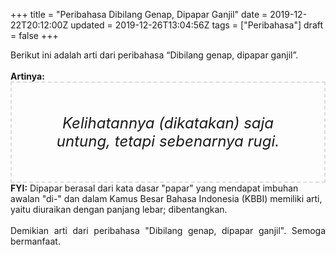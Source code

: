 +++
title = "Peribahasa Dibilang Genap, Dipapar Ganjil"
date = 2019-12-22T20:12:00Z
updated = 2019-12-26T13:04:56Z
tags = ["Peribahasa"]
draft = false
+++

<div dir="ltr" style="text-align: left;" trbidi="on"><div style="text-align: justify;">Berikut ini adalah arti dari peribahasa “Dibilang genap, dipapar ganjil”.</div><br /><div style="text-align: justify;"><b>Artinya:</b></div><div style="border: 2px dashed #ddd; font-size: 24px; height: auto; margin: 0 auto; padding: 50px; text-align: center; width: auto;"><i>Kelihatannya (dikatakan) saja untung, tetapi sebenarnya rugi.</i></div><b>FYI:</b> Dipapar berasal dari kata dasar "papar" yang mendapat imbuhan awalan "di-" dan dalam Kamus Besar Bahasa Indonesia (KBBI) memiliki arti, yaitu diuraikan dengan panjang lebar; dibentangkan.<br /><br /><div style="text-align: justify;">Demikian arti dari peribahasa "Dibilang genap, dipapar ganjil". Semoga bermanfaat.</div></div>
